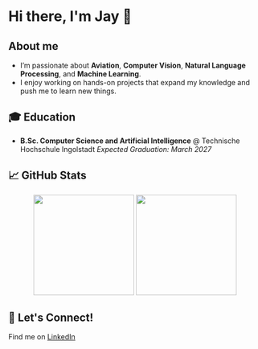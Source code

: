 # Hi there, I'm Jay 👋

## About me
- I’m passionate about **Aviation**, **Computer Vision**, **Natural Language Processing**, and **Machine Learning**.  
- I enjoy working on hands-on projects that expand my knowledge and push me to learn new things.  


## 🎓 Education
- **B.Sc. Computer Science and Artificial Intelligence** @ Technische Hochschule Ingolstadt
    _Expected Graduation: March 2027_


## 📈 GitHub Stats

<div align="center">
    <img height=200px src='https://github-readme-stats.vercel.app/api?username=jdai01&show_icons=true&theme=github_dark_dimmed&rank_icon=github'>
    <img height=200px src='https://github-readme-stats.vercel.app/api/top-langs/?username=jdai01&layout=compact&langs_count=8&theme=github_dark_dimmed'>
</div>


## 🤝 Let's Connect! 

Find me on [LinkedIn](https://www.linkedin.com/in/jiahui-dai/)  